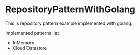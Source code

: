 # RepositoryPatternWithGolang

This is repository pattern example implemented with golang.

Implemented patterns list

- InMemory
- Cloud Datastore
